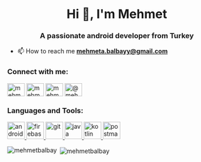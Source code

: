 <h1 align="center">Hi 👋, I'm Mehmet</h1>
<h3 align="center">A passionate android developer from Turkey</h3>

- 📫 How to reach me **mehmeta.balbayy@gmail.com**

<h3 align="left">Connect with me:</h3>
<p align="left">
<a href="https://twitter.com/mehmetabalbay" target="blank"><img align="center" src="https://cdn.jsdelivr.net/npm/simple-icons@3.0.1/icons/twitter.svg" alt="mehmetabalbay" height="30" width="40" /></a>
<a href="https://linkedin.com/in/mehmet-agah-balbay-910193161" target="blank"><img align="center" src="https://cdn.jsdelivr.net/npm/simple-icons@3.0.1/icons/linkedin.svg" alt="mehmet-agah-balbay-910193161" height="30" width="40" /></a>
<a href="https://stackoverflow.com/users/mehmet-agah-balbay" target="blank"><img align="center" src="https://cdn.jsdelivr.net/npm/simple-icons@3.0.1/icons/stackoverflow.svg" alt="mehmet-agah-balbay" height="30" width="40" /></a>
<a href="https://medium.com/@mehmeta.balbayy" target="blank"><img align="center" src="https://cdn.jsdelivr.net/npm/simple-icons@3.0.1/icons/medium.svg" alt="@mehmeta.balbayy" height="30" width="40" /></a>
</p>

<h3 align="left">Languages and Tools:</h3>
<p align="left"> <a href="https://developer.android.com" target="_blank"> <img src="https://devicons.github.io/devicon/devicon.git/icons/android/android-original-wordmark.svg" alt="android" width="40" height="40"/> </a> <a href="https://firebase.google.com/" target="_blank"> <img src="https://www.vectorlogo.zone/logos/firebase/firebase-icon.svg" alt="firebase" width="40" height="40"/> </a> <a href="https://git-scm.com/" target="_blank"> <img src="https://www.vectorlogo.zone/logos/git-scm/git-scm-icon.svg" alt="git" width="40" height="40"/> </a> <a href="https://www.java.com" target="_blank"> <img src="https://devicons.github.io/devicon/devicon.git/icons/java/java-original-wordmark.svg" alt="java" width="40" height="40"/> </a> <a href="https://kotlinlang.org" target="_blank"> <img src="https://www.vectorlogo.zone/logos/kotlinlang/kotlinlang-icon.svg" alt="kotlin" width="40" height="40"/> </a> <a href="https://postman.com" target="_blank"> <img src="https://www.vectorlogo.zone/logos/getpostman/getpostman-icon.svg" alt="postman" width="40" height="40"/> </a> </p>

<p><img align="left" src="https://github-readme-stats.vercel.app/api/top-langs?username=mehmetbalbay&show_icons=true&locale=en&layout=compact" alt="mehmetbalbay" /></p>

<p>&nbsp;<img align="center" src="https://github-readme-stats.vercel.app/api?username=mehmetbalbay&show_icons=true&locale=en" alt="mehmetbalbay" /></p>

